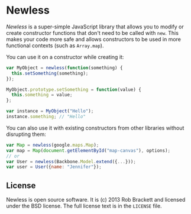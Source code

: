 # Newless

*Newless* is a super-simple JavaScript library that allows you to modify or
create constructor functions that don't need to be called with `new`. This
makes your code more safe and allows constructors to be used in more functional
contexts (such as `Array.map`).

You can use it on a constructor while creating it:

```js
var MyObject = newless(function(something) {
  this.setSomething(something);
});

MyObject.prototype.setSomething = function(value) {
  this.something = value;
};

var instance = MyObject("Hello");
instance.something; // "Hello"
```

You can also use it with existing constructors from other libraries without
disrupting them:

```js
var Map = newless(google.maps.Map);
var map = Map(document.getElementById("map-canvas"), options);
// or
var User = newless(Backbone.Model.extend({...}));
var user = User({name: "Jennifer"});
```

## License

Newless is open source software. It is (c) 2013 Rob Brackett and licensed under
the BSD license. The full license text is in the `LICENSE` file.